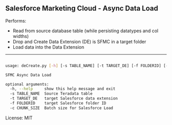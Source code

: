 ## Salesforce Marketing Cloud - Async Data Load

Performs:
- Read from source database table (while persisting datatypes and col widths)
- Drop and Create Data Extension (DE) is SFMC in a target folder
- Load data into the Data Extension

-----
```bash

usage: deCreate.py [-h] [-s TABLE_NAME] [-t TARGET_DE] [-f FOLDERID] [-c CHUNK_SIZE]

SFMC Async Data Load

optional arguments:
  -h, --help     show this help message and exit
  -s TABLE_NAME  Source Teradata table
  -t TARGET_DE   target Salesforce data extension
  -f FOLDERID    target Salesforce folder ID
  -c CHUNK_SIZE  Batch size for Salesforce Load

```

License: MIT
